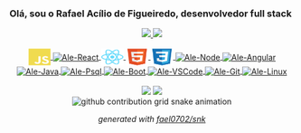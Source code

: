 ### Olá, sou o Rafael Acílio de Figueiredo, desenvolvedor full stack

<div align="center">
  <a href="https://github.com/fael0702">
  <img height="180em" src="https://github-readme-stats.vercel.app/api?username=fael0702&show_icons=true&theme=dracula&include_all_commits=true&count_private=true"/>
  <img height="180em" src="https://github-readme-stats.vercel.app/api/top-langs/?username=fael0702&layout=compact&langs_count=7&theme=dracula"/>
</div>

<div align="center" style="display: inline_block"><br>
  <img align="center" alt="Ale-Js" height="30" width="40" title="JavaScript" src="https://raw.githubusercontent.com/devicons/devicon/master/icons/javascript/javascript-plain.svg">
  <img align="center" alt="Ale-React" height="30" width="40" title="TypeScript" src="https://cdn.jsdelivr.net/gh/devicons/devicon/icons/typescript/typescript-original.svg" />
  <img align="center" alt="Ale-React" height="30" width="40" title="ReactJS" src="https://raw.githubusercontent.com/devicons/devicon/master/icons/react/react-original.svg">
  <img align="center" alt="Ale-HTML" height="30" width="40" title="HTML5" src="https://raw.githubusercontent.com/devicons/devicon/master/icons/html5/html5-original.svg">
  <img align="center" alt="Ale-CSS" height="30" width="40" title="CSS3" src="https://raw.githubusercontent.com/devicons/devicon/master/icons/css3/css3-original.svg">
  <img align="center" alt="Ale-Node" height="30" width="40" title="Node" src="https://cdn.jsdelivr.net/gh/devicons/devicon/icons/nodejs/nodejs-original.svg" />
  <img align="center" alt="Ale-Angular" height="30" width="40" title="Angular" src="https://cdn.jsdelivr.net/gh/devicons/devicon/icons/angularjs/angularjs-original.svg" />
  <img align="center" alt="Ale-Java" height="30" width="40" title="Spring Boot" src="https://cdn.jsdelivr.net/gh/devicons/devicon/icons/spring/spring-original-wordmark.svg">
  <img align="center" alt="Ale-Psql" height="30" width="40" title="PostgreSQL" src="https://cdn.jsdelivr.net/gh/devicons/devicon/icons/postgresql/postgresql-original-wordmark.svg">
  <img align="center" alt="Ale-Boot" height="30" width="40" title="Bootstrap" src="https://cdn.jsdelivr.net/gh/devicons/devicon/icons/bootstrap/bootstrap-original-wordmark.svg">
  <img align="center" alt="Ale-VSCode" height="30" width="40" title="Visual Studio Code" src="https://cdn.jsdelivr.net/gh/devicons/devicon/icons/vscode/vscode-original.svg">
  <img align="center" alt="Ale-Git" height="30" width="40" title="Git" src="https://cdn.jsdelivr.net/gh/devicons/devicon/icons/git/git-original.svg">
  <img align="center" alt="Ale-Linux" height="30" width="40" title="Linux" src="https://cdn.jsdelivr.net/gh/devicons/devicon/icons/linux/linux-original.svg" />
<div>
<br/>

<div align="center">
  <a href = "mailto:rafacilio00@gmail.com"><img src="https://img.shields.io/badge/-Gmail-%23333?style=for-the-badge&logo=gmail&logoColor=white" target="_blank"></a>
  <a href="https://www.linkedin.com/in/rafael-ac%C3%ADlio-de-figueiredo-043a7a20b/" target="_blank"><img src="https://img.shields.io/badge/-LinkedIn-%230077B5?style=for-the-badge&logo=linkedin&logoColor=white" target="_blank"></a>
  </a>
</div>

<picture>
  <source media="(prefers-color-scheme: dark)" srcset="https://raw.githubusercontent.com/fael0702/fael0702/output/github-contribution-grid-snake-dark.svg">
  <source media="(prefers-color-scheme: light)" srcset="https://raw.githubusercontent.com/fael0702/fael0702/output/github-contribution-grid-snake.svg">
  <img alt="github contribution grid snake animation" src="https://raw.githubusercontent.com/fael0702/fael0702/output/github-contribution-grid-snake.svg">
</picture>

_generated with [fael0702/snk](https://github.com/fael0702/snk)_
